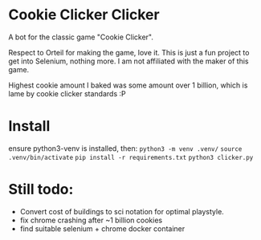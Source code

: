 # Cookie Clicker Clicker

A bot for the classic game "Cookie Clicker".

Respect to Orteil for making the game, love it. This is just a fun project to get into 
Selenium, nothing more. I am not affiliated with the maker of this game.

Highest cookie amount I baked was some amount over 
1 billion, which is lame by cookie clicker standards :P

# Install
ensure python3-venv is installed, then:
`python3 -m venv .venv/`
`source .venv/bin/activate`
`pip install -r requirements.txt`
`python3 clicker.py`

# Still todo:
 - Convert cost of buildings to sci notation for optimal playstyle.
 - fix chrome crashing after ~1 billion cookies
 - find suitable selenium + chrome docker container